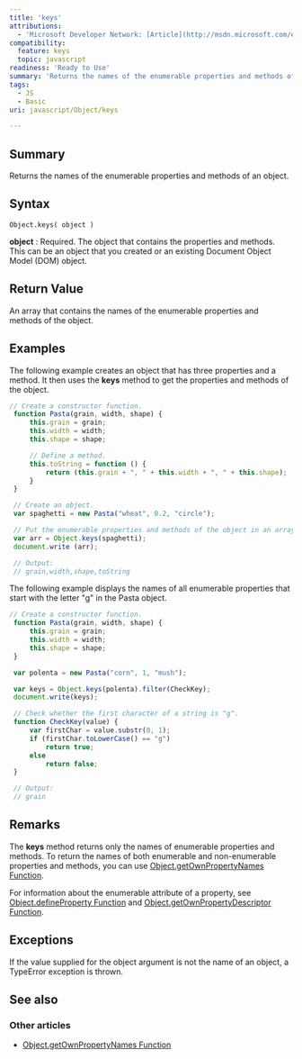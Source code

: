 ```yaml
---
title: 'keys'
attributions:
  - 'Microsoft Developer Network: [Article](http://msdn.microsoft.com/en-us/library/ie/ff688127(v=vs.94).aspx)'
compatibility:
  feature: keys
  topic: javascript
readiness: 'Ready to Use'
summary: 'Returns the names of the enumerable properties and methods of an object.'
tags:
  - JS
  - Basic
uri: javascript/Object/keys

---
```

## Summary

Returns the names of the enumerable properties and methods of an object.

## Syntax

    Object.keys( object )

**object**
:   Required. The object that contains the properties and methods. This can be an object that you created or an existing Document Object Model (DOM) object.

## Return Value

An array that contains the names of the enumerable properties and methods of the object.

## Examples

The following example creates an object that has three properties and a method. It then uses the **keys** method to get the properties and methods of the object.

``` js
// Create a constructor function.
 function Pasta(grain, width, shape) {
     this.grain = grain;
     this.width = width;
     this.shape = shape;

     // Define a method.
     this.toString = function () {
         return (this.grain + ", " + this.width + ", " + this.shape);
     }
 }

 // Create an object.
 var spaghetti = new Pasta("wheat", 0.2, "circle");

 // Put the enumerable properties and methods of the object in an array.
 var arr = Object.keys(spaghetti);
 document.write (arr);

 // Output:
 // grain,width,shape,toString
```

The following example displays the names of all enumerable properties that start with the letter "g" in the Pasta object.

``` js
// Create a constructor function.
 function Pasta(grain, width, shape) {
     this.grain = grain;
     this.width = width;
     this.shape = shape;
 }

 var polenta = new Pasta("corn", 1, "mush");

 var keys = Object.keys(polenta).filter(CheckKey);
 document.write(keys);

 // Check whether the first character of a string is "g".
 function CheckKey(value) {
     var firstChar = value.substr(0, 1);
     if (firstChar.toLowerCase() == "g")
         return true;
     else
         return false;
 }

 // Output:
 // grain
```

## Remarks

The **keys** method returns only the names of enumerable properties and methods. To return the names of both enumerable and non-enumerable properties and methods, you can use [Object.getOwnPropertyNames Function](/javascript/Object/getOwnPropertyNames).

For information about the enumerable attribute of a property, see [Object.defineProperty Function](/javascript/Object/defineProperty) and [Object.getOwnPropertyDescriptor Function](/javascript/Object/getOwnPropertyDescriptor).

## Exceptions

If the value supplied for the object argument is not the name of an object, a TypeError exception is thrown.

## See also

### Other articles

-   [Object.getOwnPropertyNames Function](/javascript/Object/getOwnPropertyNames)

